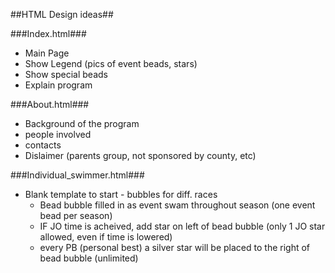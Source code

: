
##HTML Design ideas##

###Index.html###
* Main Page
* Show Legend (pics of event beads, stars)
* Show special beads
* Explain program

###About.html###
* Background of the program
* people involved
* contacts
* Dislaimer (parents group, not sponsored by county, etc)

###Individual_swimmer.html###
* Blank template to start - bubbles for diff. races
  * Bead bubble filled in as event swam throughout season (one event bead per season)
  * IF JO time is acheived, add star on left of bead bubble (only 1 JO star allowed, even if time is lowered)
  * every PB (personal best) a silver star will be placed to the right of bead bubble (unlimited)

